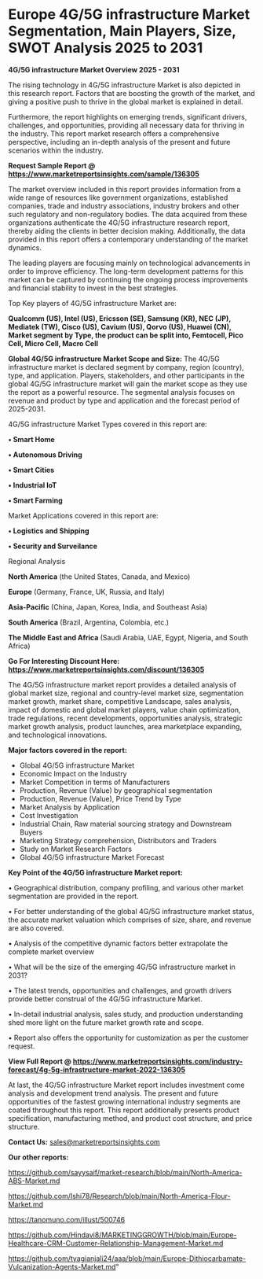 # Europe 4G/5G infrastructure Market Segmentation, Main Players, Size, SWOT Analysis 2025 to 2031

<Strong> 4G/5G infrastructure Market Overview 2025 - 2031</strong>

The rising technology in 4G/5G infrastructure Market is also depicted in this research report. Factors that are boosting the growth of the market, and giving a positive push to thrive in the global market is explained in detail.

Furthermore, the report highlights on emerging trends, significant drivers, challenges, and opportunities, providing all necessary data for thriving in the industry. This report market research offers a comprehensive perspective, including an in-depth analysis of the present and future scenarios within the industry.

<strong>Request Sample Report @ <a href=https://www.marketreportsinsights.com/sample/136305>https://www.marketreportsinsights.com/sample/136305</a></strong>

The market overview included in this report provides information from a wide range of resources like government organizations, established companies, trade and industry associations, industry brokers and other such regulatory and non-regulatory bodies. The data acquired from these organizations authenticate the 4G/5G infrastructure research report, thereby aiding the clients in better decision making. Additionally, the data provided in this report offers a contemporary understanding of the market dynamics.

The leading players are focusing mainly on technological advancements in order to improve efficiency. The long-term development patterns for this market can be captured by continuing the ongoing process improvements and financial stability to invest in the best strategies.

Top Key players of 4G/5G infrastructure Market are:

<strong>Qualcomm (US), Intel (US), Ericsson (SE), Samsung (KR), NEC (JP), Mediatek (TW), Cisco (US), Cavium (US), Qorvo (US), Huawei (CN), Market segment by Type, the product can be split into, Femtocell, Pico Cell, Micro Cell, Macro Cell</strong>

<strong><b>Global 4G/5G infrastructure Market Scope and Size:</b></strong>
The 4G/5G infrastructure market is declared segment by company, region (country), type, and application. Players, stakeholders, and other participants in the global 4G/5G infrastructure market will gain the market scope as they use the report as a powerful resource. The segmental analysis focuses on revenue and product by type and application and the forecast period of 2025-2031.

4G/5G infrastructure Market Types covered in this report are:

<strong>• Smart Home

• Autonomous Driving

• Smart Cities

• Industrial IoT

• Smart Farming</strong>

Market Applications covered in this report are:

<strong>• Logistics and Shipping

• Security and Surveilance</strong> 

Regional Analysis

<strong>North America</strong> (the United States, Canada, and Mexico)

<strong>Europe</strong> (Germany, France, UK, Russia, and Italy)

<strong>Asia-Pacific</strong> (China, Japan, Korea, India, and Southeast Asia)

<strong>South America</strong> (Brazil, Argentina, Colombia, etc.)

<strong>The Middle East and Africa</strong> (Saudi Arabia, UAE, Egypt, Nigeria, and South Africa)

<strong>Go For Interesting Discount Here: <a href=https://www.marketreportsinsights.com/discount/136305>https://www.marketreportsinsights.com/discount/136305</a></strong>

The 4G/5G infrastructure market report provides a detailed analysis of global market size, regional and country-level market size, segmentation market growth, market share, competitive Landscape, sales analysis, impact of domestic and global market players, value chain optimization, trade regulations, recent developments, opportunities analysis, strategic market growth analysis, product launches, area marketplace expanding, and technological innovations.

<strong><b>Major factors covered in the report:</b></strong>
<ul>
  <li>Global 4G/5G infrastructure Market </li>
  <li>Economic Impact on the Industry</li>
  <li>Market Competition in terms of Manufacturers</li>
  <li>Production, Revenue (Value) by geographical segmentation</li>
  <li>Production, Revenue (Value), Price Trend by Type</li>
  <li>Market Analysis by Application</li>
  <li>Cost Investigation</li>
  <li>Industrial Chain, Raw material sourcing strategy and Downstream Buyers</li>
  <li>Marketing Strategy comprehension, Distributors and Traders</li>
  <li>Study on Market Research Factors</li>
  <li>Global 4G/5G infrastructure Market Forecast</li>
</ul>

<strong><b>Key Point of the 4G/5G infrastructure Market report:</b></strong>

• Geographical distribution, company profiling, and various other market segmentation are provided in the report.

• For better understanding of the global 4G/5G infrastructure market status, the accurate market valuation which comprises of size, share, and revenue are also covered.

• Analysis of the competitive dynamic factors better extrapolate the complete market overview

• What will be the size of the emerging 4G/5G infrastructure market in 2031?

• The latest trends, opportunities and challenges, and growth drivers provide better construal of the 4G/5G infrastructure Market.

• In-detail industrial analysis, sales study, and production understanding shed more light on the future market growth rate and scope.

• Report also offers the opportunity for customization as per the customer request.

<strong><b>View Full Report @ <a href=https://www.marketreportsinsights.com/industry-forecast/4g-5g-infrastructure-market-2022-136305>https://www.marketreportsinsights.com/industry-forecast/4g-5g-infrastructure-market-2022-136305</a></b></strong>


At last, the 4G/5G infrastructure Market report includes investment come analysis and development trend analysis. The present and future opportunities of the fastest growing international industry segments are coated throughout this report. This report additionally presents product specification, manufacturing method, and product cost structure, and price structure.

<strong>Contact Us:</strong>
sales@marketreportsinsights.com

<strong>Our other reports:</strong>

<a href=https://github.com/sayysaif/market-research/blob/main/North-America-ABS-Market.md>https://github.com/sayysaif/market-research/blob/main/North-America-ABS-Market.md</a>

<a href=https://github.com/Ishi78/Research/blob/main/North-America-Flour-Market.md>https://github.com/Ishi78/Research/blob/main/North-America-Flour-Market.md</a>

<a href=https://tanomuno.com/illust/500746>https://tanomuno.com/illust/500746</a>

<a href=https://github.com/Hindavi8/MARKETINGGROWTH/blob/main/Europe-Healthcare-CRM-Customer-Relationship-Management-Market.md>https://github.com/Hindavi8/MARKETINGGROWTH/blob/main/Europe-Healthcare-CRM-Customer-Relationship-Management-Market.md</a>

<a href=https://github.com/tyagianjali24/aaa/blob/main/Europe-Dithiocarbamate-Vulcanization-Agents-Market.md>https://github.com/tyagianjali24/aaa/blob/main/Europe-Dithiocarbamate-Vulcanization-Agents-Market.md</a>"
